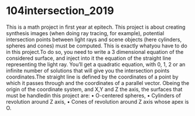 # 104intersection_2019
This is a math project in first year at epitech. This project is about creating synthesis images (when doing ray tracing, for example), potential intersection points between light rays and scene objects (here cylinders, spheres and cones) must be computed. This is exactly whatyou have to do in this project.To do so, you need to write a 3 dimensional equation of the considered surface, and inject into it the equation of the straight line representing the light ray. You’ll get a quadratic equation, with 0, 1, 2 or an infinite number of solutions that will give you the intersection points coordinates.The straight line is defined by the coordinates of a point by which it passes through and the coordinates of a parallel vector. Obeing the origin of the coordinate system, and X,Y and Z the axis, the surfaces that must be handledin this project are: 
• O-centered spheres, 
• Cylinders of revolution around Z axis,
• Cones of revolution around Z axis whose apex is O.
